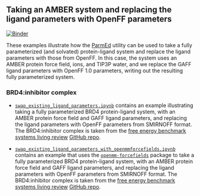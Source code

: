 ## Taking an AMBER system and replacing the ligand parameters with OpenFF parameters

[![Binder](https://mybinder.org/badge_logo.svg)](https://mybinder.org/v2/gh/openforcefield/openforcefield/d129d0c1f3399aa3e2611443210fce526bc62dd6)

These examples illustrate how the [ParmEd](http://parmed.github.io/ParmEd/html/index.html) utility can be used to take a fully parameterized (and solvated) protein-ligand system and replace the ligand parameters with those from OpenFF. In this case, the system uses an AMBER protein force field, ions, and TIP3P water, and we replace the GAFF ligand parameters with OpenFF 1.0 parameters, writing out the resulting fully parameterized system.

### BRD4:inhibitor complex

* [`swap_existing_ligand_parameters.ipynb`](swap_existing_ligand_parameters.ipynb) contains an example illustrating taking a fully parameterized BRD4 protein-ligand system, with an AMBER protein force field and GAFF ligand parameters, and replacing the ligand parameters with OpenFF parameters from SMIRNOFF format. The BRD4:inhibitor complex is taken from the [free energy benchmark systems living review](https://www.annualreviews.org/doi/abs/10.1146/annurev-biophys-070816-033654) [GitHub repo](https://github.com/MobleyLab/benchmarksets/tree/master/input_files/BRD4).

* [`swap_existing_ligand_parameters_with_openmmforcefields.ipynb`](swap_existing_ligand_parameters_with_openmmforcefields.ipynb) contains an example that uses the [`openmm-forcefields`](http://github.com/openmm/openmm-forcefields) package to take a fully parameterized BRD4 protein-ligand system, with an AMBER protein force field and GAFF ligand parameters, and replacing the ligand parameters with OpenFF parameters from SMIRNOFF format. The BRD4:inhibitor complex is taken from the [free energy benchmark systems living review](https://www.annualreviews.org/doi/abs/10.1146/annurev-biophys-070816-033654) [GitHub repo](https://github.com/MobleyLab/benchmarksets/tree/master/input_files/BRD4).
